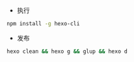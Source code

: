 * 执行

```bash
npm install -g hexo-cli
```

* 发布

```bash
hexo clean && hexo g && glup && hexo d
```
